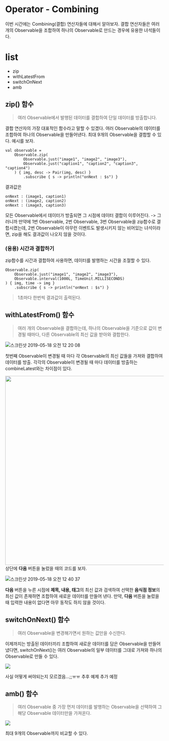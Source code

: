 # Operator - Combining

이번 시간에는 Combining(결합) 연산자들에 대해서 알아보자.
결합 연산자들은 여러 개의 Observable을 조합하여 하나의 Observable로 만드는 경우에 유용한 녀석들이다.



# list

- zip
- withLatestFrom
- switchOnNext
- amb



## zip() 함수

> 여러 Observable에서 발행된 데이터를 결합하여 단일 데이터를 방출합니다.

결합 연산자의 가장 대표적인 함수라고 말할 수 있겠다. 여러 Observable의 데이터를 조합하여 하나의 Observable을 만들어낸다. 최대 9개의 Observable을 결합할 수 있다. 예시를 보자.



```
val observable = 
    Observable.zip(
        Observable.just("image1", "image2", "image3"),
        Observable.just("caption1", "caption2", "caption3", "caption4")
    ) { img, desc -> Pair(img, desc) }
        .subscribe { s -> println("onNext : $s") }
```

결과값은
```
onNext : (image1, caption1)
onNext : (image2, caption2)
onNext : (image3, caption3)
```
모든 Observable에서 데이터가 방출되면 그 시점에 데이터 결합이 이루어진다.
-> 그러니까 만약에 1번 Observable, 2번 Observable, 3번 Observable을 zip함수로 결합시켰는데, 2번 Observable이 아무런 이벤트도 발생시키지 않는 비어있는 녀석이라면, zip을 해도 결과값이 나오지 않을 것이다.



### (응용) 시간과 결합하기

zip함수를 시간과 결합하여 사용하면, 데이터를 발행하는 시간을 조절할 수 있다.

```
Observable.zip(
	Observable.just("image1", "image2", "image3"),
	Observable.interval(1000L, TimeUnit.MILLISECONDS)
) { img, time -> img }
	.subscribe { s -> println("onNext : $s") }
```

> 1초마다 한번씩 결과값이 출력된다.
> 



## withLatestFrom() 함수

> 여러 개의 Observable을 결합하는데, 하나의 Observable을 기준으로 값이 변경될 때마다, 다른 Observable의 최신 값을 받아와 결합한다.
> 



<img alt="스크린샷 2019-05-18 오전 12 20 08" src="https://user-images.githubusercontent.com/7722921/57938227-b7ad6380-7902-11e9-81ae-668c0a60aaf2.png">

첫번째 Observable이 변경될 때 마다 각 Observable의 최신 값들을 가져와 결합하여 데이터를 방출.
각각의 Observable이 변경될 때 마다 데이터를 방출하는 combineLatest와는 차이점이 있다.



<img height="600" src="https://user-images.githubusercontent.com/7722921/57939639-b3367a00-7905-11e9-9775-aa4e5a29ddb7.png"> 상단에 **다음** 버튼을 눌렀을 때의 코드를 보자.



<img alt="스크린샷 2019-05-18 오전 12 40 37" src="https://user-images.githubusercontent.com/7722921/57939585-9b5ef600-7905-11e9-9f40-1db923b43c2e.png">

**다음** 버튼을 누른 시점에 **제목, 내용, 태그**의 최신 값과 검색하여 선택한 **음식점 정보**의 최신 값이 존재하면 조합하여 새로운 데이터를 만들어 낸다.
만약, **다음** 버튼을 눌렀을 때 입력한 내용이 없다면 아무 동작도 하지 않을 것이다.



## switchOnNext() 함수
> 여러 Observable을 변경해가면서 원하는 값만을 수신한다.

이제까지는 방출된 데이터끼리 조합하여 새로운 데이터를 담은 Observable을 만들어냈다면, switchOnNext()는 여러 Observable의 일부 데이터를 그대로 가져와 하나의 Observable로 만들 수 있다.



<img src="https://user-images.githubusercontent.com/7722921/57941391-c77c7600-7909-11e9-8192-e5ec4e90cd46.png">

사실 어떻게 써야되는지 모르겠음...;;ㅠㅠ
추후 예제 추가 예정


## amb() 함수

> 여러 Observable 중 가장 먼저 데이터를 발행하는 Observable을 선택하여 그 해당 Observable 데이터만을 가져온다.



<img src="https://user-images.githubusercontent.com/7722921/57944429-ef6fd780-7911-11e9-8b42-74adb48d51b7.png">

최대 9개의 Observable까지 비교할 수 있다.
